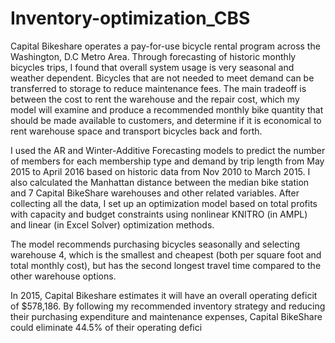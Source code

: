 # Inventory-optimization_CBS

Capital Bikeshare operates a pay-for-use bicycle rental program across the Washington, D.C Metro Area. Through forecasting of historic monthly bicycles trips, I found that overall system usage is very seasonal and weather dependent. Bicycles that are not needed to meet demand can be transferred to storage to reduce maintenance fees. The main tradeoff is between the cost to rent the warehouse and the repair cost, which my model will examine and produce a recommended monthly bike quantity that should be made available to customers, and determine if it is economical to rent warehouse space and transport bicycles back and forth. 

I used the AR and Winter-Additive Forecasting models to predict the number of members for each membership type and demand by trip length from May 2015 to April 2016 based on historic data from Nov 2010 to March 2015. I also calculated the Manhattan distance between the median bike station and 7 Capital BikeShare warehouses and other related variables. 
After collecting all the data, I set up an optimization model based on total profits with capacity and budget constraints using nonlinear KNITRO (in AMPL) and linear (in Excel Solver) optimization methods. 

The model recommends purchasing bicycles seasonally and selecting warehouse 4, which is the smallest and cheapest (both per square foot and total monthly cost), but has the second longest travel time compared to the other warehouse options.

In 2015, Capital Bikeshare estimates it will have an overall operating deficit of $578,186. By following my recommended inventory strategy and reducing their purchasing expenditure and maintenance expenses, Capital BikeShare could eliminate 44.5% of their operating defici
